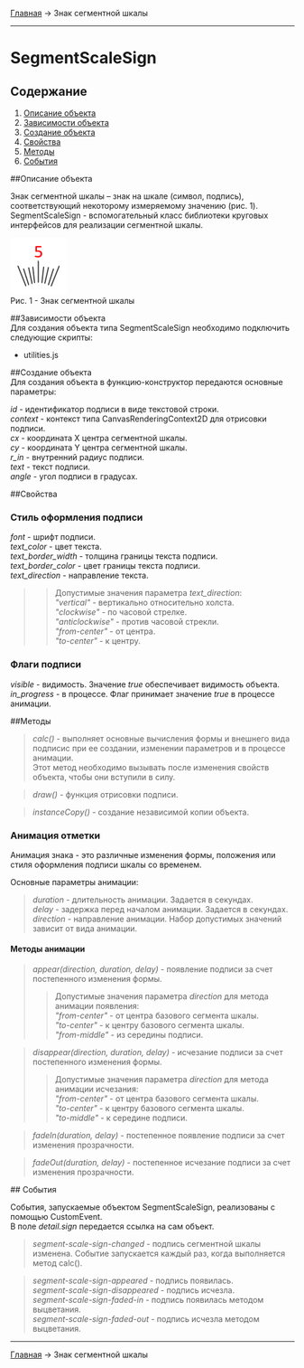 <a href="../../readme.ru.html">Главная</a> → Знак сегментной шкалы

***

# SegmentScaleSign

## Содержание
1. [Описание объекта](#description)  
2. [Зависимости объекта](#dependencies)  
3. [Создание объекта](#constructor)  
4. [Свойства](#properties)  
5. [Методы](#methods)  
6. [События](#events)  

##<a id="description"></a>Описание объекта

Знак сегментной шкалы – знак на шкале (символ, подпись), соответствующий некоторому измеряемому значению (рис. 1).  
SegmentScaleSign - вспомогательный класс библиотеки круговых интерфейсов для реализации сегментной шкалы.  

![SegmentScaleSign](../../docs/images/segment_scale_sign.png)  
Рис. 1 - Знак сегментной шкалы

##<a id="dependencies"></a>Зависимости объекта  
Для создания объекта типа SegmentScaleSign необходимо подключить следующие скрипты:  

* utilities.js  

##<a id="constructor"></a>Создание объекта  
Для создания объекта в функцию-конструктор передаются основные параметры:   
>
*id* - идентификатор подписи в виде текстовой строки.  
*context* - контекст типа CanvasRenderingContext2D для отрисовки подписи.  
*cx* - координата X центра сегментной шкалы.  
*cy* - координата Y центра сегментной шкалы.  
*r_in* - внутренний радиус подписи.  
*text* - текст подписи.  
*angle* - угол подписи в градусах.  

##<a id="properties"></a>Свойства

### Стиль оформления подписи  
>
*font* - шрифт подписи.  
*text_color* - цвет текста.  
*text_border_width* - толщина границы текста подписи.  
*text_border_color* - цвет границы текста подписи.  
*text_direction* - направление текста.  
>> Допустимые значения параметра *text_direction*:  
>> _"vertical"_ - вертикально относительно холста.  
>> _"clockwise"_ - по часовой стрелке.  
>> _"anticlockwise"_ - против часовой стрекли.  
>> _"from-center"_ - от центра.  
>> _"to-center"_ - к центру.  

### Флаги подписи  
>
*visible* - видимость. Значение *true* обеспечивает видимость объекта.  
*in_progress* - в процессе. Флаг принимает значение *true* в процессе анимации.  

##<a id="methods"></a>Методы

> *calc()* - выполняет основные вычисления формы и внешнего вида подписис при ее создании, изменении параметров и в процессе анимации.  
Этот метод необходимо вызывать после изменения свойств объекта, чтобы они вступили в силу.  

> *draw()* - функция отрисовки подписи.  

> *instanceCopy()* - создание независимой копии объекта.

### Анимация отметки

Анимация знака - это различные изменения формы, положения или стиля оформления подписи шкалы со временем.  

Основные параметры анимации:
> *duration* - длительность анимации. Задается в секундах.  
> *delay* - задержка перед началом анимации. Задается в секундах.   
> *direction* - направление анимации. Набор допустимых значений зависит от вида анимации.  

#### Методы анимации

> *appear(direction, duration, delay)* - появление подписи за счет постепенного изменения формы.  
>> Допустимые значения параметра *direction* для метода анимации появления:  
>> _"from-center"_ - от центра базового сегмента шкалы.  
>> _"to-center"_ - к центру базового сегмента шкалы.  
>> _"from-middle"_ - из середины подписи.  

> *disappear(direction, duration, delay)* - исчезание подписи за счет постепенного изменения формы.  
>> Допустимые значения параметра *direction* для метода анимации исчезания:  
>> _"from-center"_ - от центра базового сегмента шкалы.  
>> _"to-center"_ - к центру базового сегмента шкалы.  
>> _"to-middle"_ - к середине подписи.    

> *fadeIn(duration, delay)* - постепенное появление подписи за счет изменения прозрачности.  

> *fadeOut(duration, delay)* - постепенное исчезание подписи за счет изменения прозрачности.

##<a id="events"></a> События

События, запускаемые объектом SegmentScaleSign, реализованы с помощью CustomEvent.  
В поле *detail.sign* передается ссылка на сам объект.  

> *segment-scale-sign-changed* - подпись сегментной шкалы изменена. Событие запускается каждый раз, когда выполняется метод calc().  

> *segment-scale-sign-appeared* - подпись появилась.  
> *segment-scale-sign-disappeared* - подпись исчезла.  
> *segment-scale-sign-faded-in* - подпись появилась методом выцветания.  
> *segment-scale-sign-faded-out* - подпись исчезла методом выцветания.  

***

<a href="../../readme.ru.html">Главная</a> → Знак сегментной шкалы  
